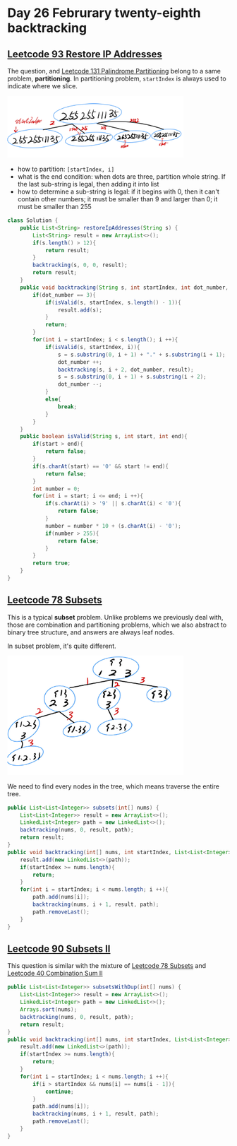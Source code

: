 # Day 26 Februrary twenty-eighth backtracking

## [Leetcode 93 Restore IP Addresses](https://leetcode.com/problems/restore-ip-addresses/description/)

The question, and [Leetcode 131 Palindrome Partitioning](https://leetcode.com/problems/palindrome-partitioning/description/) belong to a same problem, **partitioning**. In partitioning problem, `startIndex` is always used to indicate where we slice.

<img src="../picture/Februrary%20twenty-eighth/partition1.jpg" width = "400" height = "140" alt="de-partition1" align=center/>

* how to partition: `[startIndex, i]`
* what is the end condition: when dots are three, partition whole string. If the last sub-string is legal, then adding it into list
* how to determine a sub-string is legal: if it begins with 0, then it can't contain other numbers; it must be smaller than 9 and larger than 0; it must be smaller than 255

```java
class Solution {
    public List<String> restoreIpAddresses(String s) {
        List<String> result = new ArrayList<>();
        if(s.length() > 12){
            return result;
        }
        backtracking(s, 0, 0, result);
        return result;
    }
    public void backtracking(String s, int startIndex, int dot_number, List<String> result){
        if(dot_number == 3){
            if(isValid(s, startIndex, s.length() - 1)){
                result.add(s);
            }
            return;
        }
        for(int i = startIndex; i < s.length(); i ++){
            if(isValid(s, startIndex, i)){
                s = s.substring(0, i + 1) + "." + s.substring(i + 1);
                dot_number ++;
                backtracking(s, i + 2, dot_number, result);
                s = s.substring(0, i + 1) + s.substring(i + 2);
                dot_number --;
            }
            else{
                break;
            }
        }
    }
    public boolean isValid(String s, int start, int end){
        if(start > end){
            return false;
        }
        if(s.charAt(start) == '0' && start != end){
            return false;
        }
        int number = 0;
        for(int i = start; i <= end; i ++){
            if(s.charAt(i) > '9' || s.charAt(i) < '0'){
                return false;
            }
            number = number * 10 + (s.charAt(i) - '0');
            if(number > 255){
                return false;
            }
        }
        return true;
    }
}
```

## [Leetcode 78 Subsets](https://leetcode.com/problems/subsets/description/)

This is a typical **subset** problem. Unlike problems we previously deal with, those are combination and partitioning problems, which we also abstract to binary tree structure, and answers are always leaf nodes.

In subset problem, it's quite different.

<img src="../picture/Februrary%20twenty-eighth/subset.jpg" width = "400" height = "270" alt="subset" align=center/>

We need to find every nodes in the tree, which means traverse the entire tree.

```java
public List<List<Integer>> subsets(int[] nums) {
    List<List<Integer>> result = new ArrayList<>();
    LinkedList<Integer> path = new LinkedList<>();
    backtracking(nums, 0, result, path);
    return result;
}
public void backtracking(int[] nums, int startIndex, List<List<Integer>> result, LinkedList<Integer> path){
    result.add(new LinkedList<>(path));
    if(startIndex >= nums.length){
        return;
    }
    for(int i = startIndex; i < nums.length; i ++){
        path.add(nums[i]);
        backtracking(nums, i + 1, result, path);
        path.removeLast();
    }
}
```

## [Leetcode 90 Subsets II](https://leetcode.com/problems/subsets-ii/description/)

This question is similar with the mixture of [Leetcode 78 Subsets](https://leetcode.com/problems/subsets/description/) and [Leetcode 40 Combination Sum II](https://leetcode.com/problems/combination-sum-ii/description/)

```java
public List<List<Integer>> subsetsWithDup(int[] nums) {
    List<List<Integer>> result = new ArrayList<>();
    LinkedList<Integer> path = new LinkedList<>();
    Arrays.sort(nums);
    backtracking(nums, 0, result, path);
    return result;
}
public void backtracking(int[] nums, int startIndex, List<List<Integer>> result, LinkedList<Integer> path){
    result.add(new LinkedList<>(path));
    if(startIndex >= nums.length){
        return;
    }
    for(int i = startIndex; i < nums.length; i ++){
        if(i > startIndex && nums[i] == nums[i - 1]){
            continue;
        }
        path.add(nums[i]);
        backtracking(nums, i + 1, result, path);
        path.removeLast();
    }
}
```
